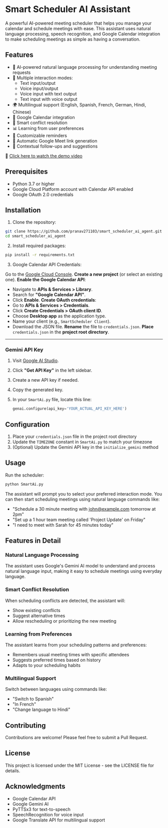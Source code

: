 # Smart Scheduler AI Assistant

A powerful AI-powered meeting scheduler that helps you manage your calendar and schedule meetings with ease. This assistant uses natural language processing, speech recognition, and Google Calendar integration to make scheduling meetings as simple as having a conversation.

## Features

- 🤖 AI-powered natural language processing for understanding meeting requests
- 🎤 Multiple interaction modes:
  - Text input/output
  - Voice input/output
  - Voice input with text output
  - Text input with voice output
- 🌍 Multilingual support (English, Spanish, French, German, Hindi, Chinese)
- 📅 Google Calendar integration
- 🎯 Smart conflict resolution
- 📊 Learning from user preferences
- 🔔 Customizable reminders
- 🎥 Automatic Google Meet link generation
- 🎯 Contextual follow-ups and suggestions

🎥 [Click here to watch the demo video](https://drive.google.com/file/d/1EkjzgMfcZW9CFCcnfxzZQcOdaCWuizLs/view?usp=sharing)

## Prerequisites

- Python 3.7 or higher
- Google Cloud Platform account with Calendar API enabled
- Google OAuth 2.0 credentials

## Installation

1. Clone the repository:
```bash
git clone https://github.com/pranav271103/smart_scheduler_ai_agent.git
cd smart_scheduler_ai_agent
```

2. Install required packages:
```bash
pip install -r requirements.txt
```

3. Google Calendar API Credentials:

Go to the [Google Cloud Console](https://console.cloud.google.com/).
**Create a new project** (or select an existing one).
**Enable the Google Calendar API**:
   - Navigate to **APIs & Services > Library**.
   - Search for **"Google Calendar API"**.
   - Click **Enable**.
**Create OAuth credentials**:
   - Go to **APIs & Services > Credentials**.
   - Click **Create Credentials > OAuth client ID**.
   - Choose **Desktop app** as the application type.
   - Name your client (e.g., `SmartScheduler Client`).
   - Download the JSON file.
**Rename** the file to `credentials.json`.
**Place** `credentials.json` in the **project root directory**.

---

### Gemini API Key

1. Visit [Google AI Studio](https://makersuite.google.com/app/apikey).
2. Click **"Get API Key"** in the left sidebar.
3. Create a new API key if needed.
4. Copy the generated key.
5. In your `SmartAi.py` file, locate this line:

   ```python
   genai.configure(api_key='YOUR_ACTUAL_API_KEY_HERE')


## Configuration

1. Place your `credentials.json` file in the project root directory
2. Update the `TIMEZONE` constant in `SmartAi.py` to match your timezone
3. (Optional) Update the Gemini API key in the `initialize_gemini` method

## Usage

Run the scheduler:
```bash
python SmartAi.py
```

The assistant will prompt you to select your preferred interaction mode. You can then start scheduling meetings using natural language commands like:

- "Schedule a 30 minute meeting with john@example.com tomorrow at 2pm"
- "Set up a 1 hour team meeting called 'Project Update' on Friday"
- "I need to meet with Sarah for 45 minutes today"

## Features in Detail

### Natural Language Processing
The assistant uses Google's Gemini AI model to understand and process natural language input, making it easy to schedule meetings using everyday language.

### Smart Conflict Resolution
When scheduling conflicts are detected, the assistant will:
- Show existing conflicts
- Suggest alternative times
- Allow rescheduling or prioritizing the new meeting

### Learning from Preferences
The assistant learns from your scheduling patterns and preferences:
- Remembers usual meeting times with specific attendees
- Suggests preferred times based on history
- Adapts to your scheduling habits

### Multilingual Support
Switch between languages using commands like:
- "Switch to Spanish"
- "In French"
- "Change language to Hindi"

## Contributing

Contributions are welcome! Please feel free to submit a Pull Request.

## License

This project is licensed under the MIT License - see the LICENSE file for details.

## Acknowledgments

- Google Calendar API
- Google Gemini AI
- PyTTSx3 for text-to-speech
- SpeechRecognition for voice input
- Google Translate API for multilingual support